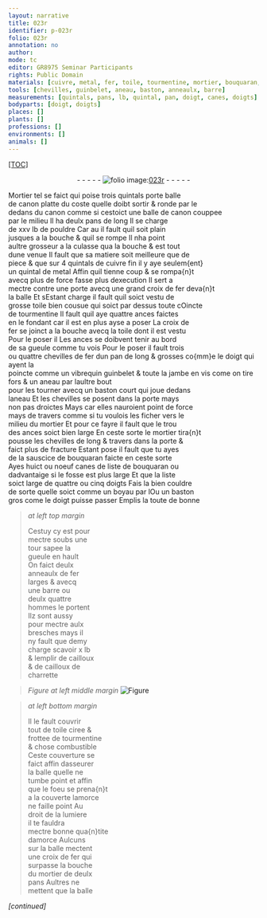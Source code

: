 ```yaml
---
layout: narrative
title: 023r
identifier: p-023r
folio: 023r
annotation: no
author:
mode: tc
editor: GR8975 Seminar Participants
rights: Public Domain
materials: [cuivre, metal, fer, toile, tourmentine, mortier, bouquaran, cailloux, cailloux de charrette, ciree, chose combustible]
tools: [chevilles, guinbelet, aneau, baston, anneaulx, barre]
measurements: [quintals, pans, lb, quintal, pan, doigt, canes, doigts]
bodyparts: [doigt, doigts]
places: []
plants: []
professions: []
environments: []
animals: []
---
```


<p><a href="{{site.url}}/{{base.url}}/diplomatic/">[TOC]</a></p><div class="folio" align="center">- - - - - <a href="http://gallica.bnf.fr/ark:/12148/btv1b10500001g/f51.image" target="_blank"><img src="https://cu-mkp.github.io/2017-workshop-edition/assets/photo-icon.png" alt="folio image: " style="display:inline-block; margin-bottom:-3px;"/>023r</a> - - - - - </div>  
  
Mortier tel se faict qui poise trois <span class="ms">quintals</span> porte balle<br/> de canon platte du coste quelle doibt sortir & ronde par le<br/> dedans du canon comme si cestoict une balle de canon couppee<br/> par le milieu Il ha deulx <span class="ms">pans</span> de long Il se charge<br/> de xxv <span class="ms">lb</span> de pouldre Car <span class="del">au</span> il fault quil soit plain<br/> jusques a la bouche & quil se rompe Il nha point<br/> aultre grosseur a la culasse qua la bouche & est tout<br/> dune venue Il fault que sa matiere soit meilleure que de<br/> piece & que sur 4 <span class="ms">quintals</span> de <span class="m">cuivre</span> fin il y aye seulem{ent}<br/> un <span class="ms">quintal</span> de <span class="m">metal</span> Affin quil tienne coup & se rompa{n}t<br/> avecq plus de force fasse plus dexecution Il sert a<br/> mectre contre une porte avecq une grand croix de <span class="m">fer</span> deva{n}t<br/> la balle Et <span class="del">s</span>Estant charge il fault quil soict vestu de<br/> grosse <span class="m">toile</span> bien cousue qui soict par dessus toute <span class="del">c</span>Oincte<br/> de <span class="m">tourmentine</span> Il fault quil aye quattre ances faictes<br/> en le fondant car il <span class="add">est</span> en plus ayse a poser La croix de<br/> <span class="m">fer</span> se joinct a la bouche avecq la <span class="m">toile</span> dont il est vestu<br/> <span class="del">Pour le poser il</span> Les ances se doibvent tenir au bord<br/> de sa gueule comme tu vois Pour le poser il fault trois<br/> ou quattre <span class="tl">chevilles</span> de <span class="m">fer</span> dun <span class="ms">pan</span> de long <span class="add">& grosses co{mm}e le <span class="ms"><span class="bp">doigt</span></span></span> qui ayent la<br/> poincte comme un <span class="del">vibrequin</span> <span class="add"><span class="tl">guinbelet</span> & toute la jambe en vis come on tire fors</span> & un <span class="tl">aneau</span> par laultre bout<br/> pour les tourner avecq un <span class="tl">baston</span> court qui joue dedans<br/> l<span class="tl">aneau</span> Et les <span class="tl">chevilles</span> se posent dans la porte <span class="del">mays</span><br/> non pas droictes <span class="del">Mays</span> car elles nauroient point de force<br/> mays de travers comme si <span class="add">tu</span> voulois les ficher vers le<br/> milieu du <span class="m">mortier</span> Et pour ce fayre il fault que le trou<br/> des ances soict bien large En ceste sorte le <span class="m">mortier</span> tira{n}t<br/> pousse les <span class="tl">chevilles</span> de long & travers dans la porte &<br/> faict plus de fracture Estant pose il fault que tu ayes<br/> de la sauscice de <span class="m">bouquaran</span> faicte en ceste sorte<br/> Ayes huict ou noeuf <span class="ms">canes</span> de liste de <span class="m">bouquaran</span> ou<br/> dadvantaige si le fosse est plus large Et que la liste<br/> soict large de quattre ou cinq <span class="ms"><span class="bp">doigts</span></span> Fais la bien couldre<br/> de sorte quelle soict comme un boyau par <span class="del">l</span>Ou un <span class="tl">baston</span><br/> gros come le <span class="bp">doigt</span> puisse passer Emplis la toute de bonne<br/>
 
> *at left top margin*
> 
> 
>   Cestuy cy est pour<br/> mectre soubs une<br/> tour sapee la<br/> gueule en hault<br/> On faict deulx<br/> <span class="tl">anneaulx</span> de <span class="m">fer</span><br/> larges & avecq<br/> une <span class="tl">barre</span> ou<br/> deulx quattre<br/> hommes le portent<br/> Ilz sont aussy<br/> pour mectre aulx<br/> bresches mays il<br/> ny fault que demy<br/> charge scavoir x <span class="ms">lb</span><br/> & lemplir de <span class="m">cailloux</span><br/> & de <span class="m">cailloux de<br/> charrette</span>
 
> *Figure*
> *at left middle margin*
> <a href="https://drive.google.com/open?id=0B9-oNrvWdlO5RzRNM284T3Q0eTQ" target="_blank"><img src="https://cu-mkp.github.io/GR8975-edition/assets/photo-icon.png" alt="Figure" style="display:inline-block; margin-bottom:-3px;"/></a>
 
> *at left bottom margin*
> 
> 
>   Il le fault couvrir<br/> tout de <span class="m">toile</span> <span class="m">ciree</span> &<br/> frottee de <span class="m">tourmentine</span><br/> & <span class="m">chose combustible</span><br/> Ceste couverture se<br/> faict affin dasseurer<br/> la balle quelle ne<br/> tumbe point et affin<br/> que le foeu se prena{n}t<br/> a la couverte lamorce<br/> ne faille point Au<br/> droit de la lumiere<br/> il te fauldra<br/> mectre bonne qua{n}tite<br/> damorce Aulcuns<br/> sur la balle mectent<br/> une croix de <span class="m">fer</span> qui<br/> surpasse la bouche<br/> du <span class="m">mortier</span> de deulx<br/> <span class="ms">pans</span> Aultres ne<br/> mettent que la balle
 
*[continued]*
 
